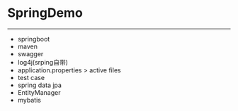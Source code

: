 # SpringDemo
---
* springboot 
* maven
* swagger
* log4j(srping自带)
* application.properties > active files
* test case
* spring data jpa
* EntityManager
* mybatis
